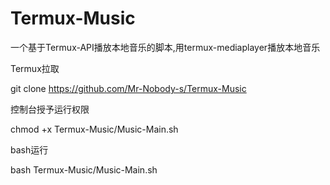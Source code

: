 # Termux-Music
一个基于Termux-API播放本地音乐的脚本,用termux-mediaplayer播放本地音乐

Termux拉取

git clone https://github.com/Mr-Nobody-s/Termux-Music

控制台授予运行权限

chmod +x Termux-Music/Music-Main.sh

bash运行

bash Termux-Music/Music-Main.sh
